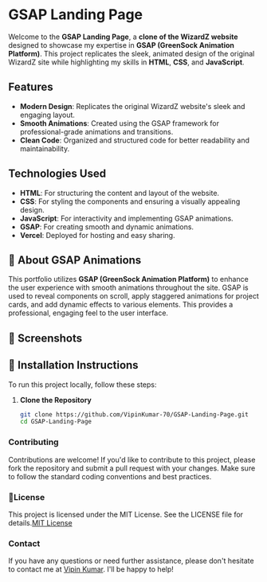 # GSAP Landing Page

Welcome to the **GSAP Landing Page**, a **clone of the WizardZ website** designed to showcase my expertise in **GSAP (GreenSock Animation Platform)**. This project replicates the sleek, animated design of the original WizardZ site while highlighting my skills in **HTML**, **CSS**, and **JavaScript**.

## Features

- **Modern Design**: Replicates the original WizardZ website's sleek and engaging layout.
- **Smooth Animations**: Created using the GSAP framework for professional-grade animations and transitions.
- **Clean Code**: Organized and structured code for better readability and maintainability.

## Technologies Used

- **HTML**: For structuring the content and layout of the website.
- **CSS**: For styling the components and ensuring a visually appealing design.
- **JavaScript**: For interactivity and implementing GSAP animations.
- **GSAP**: For creating smooth and dynamic animations.
- **Vercel**: Deployed for hosting and easy sharing.

## 🌟 About GSAP Animations

This portfolio utilizes **GSAP (GreenSock Animation Platform)** to enhance the user experience with smooth animations throughout the site. GSAP is used to reveal components on scroll, apply staggered animations for project cards, and add dynamic effects to various elements. This provides a professional, engaging feel to the user interface.

## 📸 Screenshots

## 🔧 Installation Instructions

To run this project locally, follow these steps:

1. **Clone the Repository**
   ```bash
   git clone https://github.com/VipinKumar-70/GSAP-Landing-Page.git
   cd GSAP-Landing-Page
   ```

### Contributing

Contributions are welcome! If you'd like to contribute to this project, please fork the repository and
submit a pull request with your changes. Make sure to follow the standard coding conventions and
best practices.

### 📜License

This project is licensed under the MIT License. See the LICENSE file for details.[MIT License](LICENSE)

### Contact

If you have any questions or need further assistance, please don't hesitate to contact me at
[Vipin Kumar](mailto:vipin70kr@gmail.com).
I'll be happy to help!
